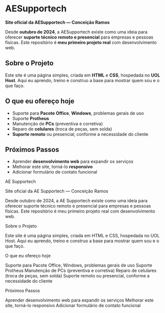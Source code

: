 
# AESupportech 

**Site oficial da AESupportech — Conceição Ramos**

Desde **outubro de 2024**, a AESupportech existe como uma ideia para oferecer **suporte técnico remoto e presencial** para empresas e pessoas físicas. Este repositório é **meu primeiro projeto real** com desenvolvimento web.


## Sobre o Projeto

Este site é uma página simples, criada em **HTML** e **CSS**, hospedada no **UOL Host**. Aqui eu aprendo, treino e construo a base para mostrar quem sou e o que faço.


##  O que eu ofereço hoje

- Suporte para **Pacote Office**, **Windows**, problemas gerais de uso
- Suporte **Protheus**
- Manutenção de **PCs** (preventiva e corretiva)
- Reparo de **celulares** (troca de peças, sem solda)
- **Suporte remoto** ou presencial, conforme a necessidade do cliente


##  Próximos Passos

- Aprender **desenvolvimento web** para expandir os serviços
- Melhorar este site, torná-lo **responsivo**
- Adicionar formulário de contato funcional

AE Supportech

Site oficial da AE Supportech — Conceição Ramos

Desde outubro de 2024, a AE Supportech existe como uma ideia para oferecer suporte técnico remoto e presencial para empresas e pessoas físicas. Este repositório é meu primeiro projeto real com desenvolvimento web.

Sobre o Projeto

Este site é uma página simples, criada em HTML e CSS, hospedada no UOL Host. Aqui eu aprendo, treino e construo a base para mostrar quem sou e o que faço.

O que eu ofereço hoje

Suporte para Pacote Office, Windows, problemas gerais de uso
Suporte Protheus
Manutenção de PCs (preventiva e corretiva)
Reparo de celulares (troca de peças, sem solda)
Suporte remoto ou presencial, conforme a necessidade do cliente

Próximos Passos

Aprender desenvolvimento web para expandir os serviços
Melhorar este site, torná-lo responsivo
Adicionar formulário de contato funcional

